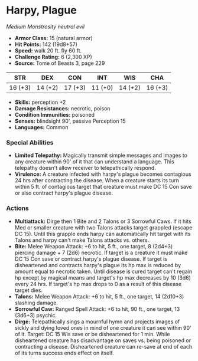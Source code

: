 # Harpy, Plague

*Medium* *Monstrosity* *neutral evil*

- **Armor Class:** 15 (natural armor)
- **Hit Points:** 142 (19d8+57)
- **Speed:** walk 20 ft. fly 60 ft.
- **Challenge Rating:** 6 (2,300 XP)
- **Source:** Tome of Beasts 3, page 229

| STR | DEX | CON | INT | WIS | CHA |
| --- | --- | --- | --- | --- | --- |
| 16 (+3) | 14 (+2) | 17 (+3) | 11 (+0) | 14 (+2) | 16 (+3) |

- **Skills:** perception +2
- **Damage Resistances:** necrotic, poison 
- **Condition Immunities:** poisoned
- **Senses:** blindsight 90', passive Perception 15
- **Languages:** Common

### Special Abilities

- **Limited Telepathy:** Magically transmit simple messages and images to any creature within 90' of it that can understand a language. This telepathy doesn't allow receiver to telepathically respond.
- **Virulence:** A creature infected with harpy's plague becomes contagious 24 hrs after contracting the disease. When a creature starts its turn within 5 ft. of contagious target that creature must make DC 15 Con save or also contract harpy's plague disease.

### Actions

- **Multiattack:** Dirge then 1 Bite and 2 Talons or 3 Sorrowful Caws. If it hits Med or smaller creature with two Talons attacks target grappled (escape DC 15). Until this grapple ends harpy can automatically hit target with its Talons and harpy can't make Talons attacks vs. others.
- **Bite:** Melee Weapon Attack: +6 to hit, 5 ft., one target, 8 (2d4+3) piercing damage + 7 (2d6) necrotic. If target is a creature it must make DC 15 Con save or contract harpy's plague disease. If target is disheartened and contracts harpy's plague its hp max is reduced by amount equal to necrotic taken. Until disease is cured target can't regain hp except by magical means and target's hp max decreases by 10 (3d6) every 24 hrs. If target's hp max drops to 0 as a result of this disease target dies.
- **Talons:** Melee Weapon Attack: +6 to hit, 5 ft., one target, 14 (2d10+3) slashing damage.
- **Sorrowful Caw:** Ranged Spell Attack: +6 to hit, 90 ft., one target, 13 (3d6+3) psychic.
- **Dirge:** Telepathically sings a mournful hymn and projects images of sickly and dying loved ones in mind of one creature it can see within 90' of it. Target: DC 15 Wis save or be disheartened for 1 min. While disheartened creature has disadvantage on saves vs. being poisoned or contracting a disease. Disheartened creature can re-save at end of each of its turns success ends effect on itself.


